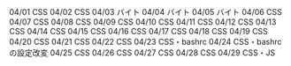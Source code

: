 04/01
CSS
04/02
CSS
04/03
バイト
04/04
バイト
04/05
バイト
04/06
CSS
04/07
CSS
04/08
CSS
04/09
CSS
04/10
CSS
04/11
CSS
04/12
CSS
04/13
CSS
04/14
CSS
04/15
CSS
04/16
CSS
04/17
CSS
04/18
CSS
04/19
CSS
04/20
CSS
04/21
CSS
04/22
CSS
04/23
CSS・bashrc
04/24
CSS・bashrcの設定改変
04/25
CSS
04/26
CSS
04/27
CSS
04/28
CSS
04/29
CSS・JS
